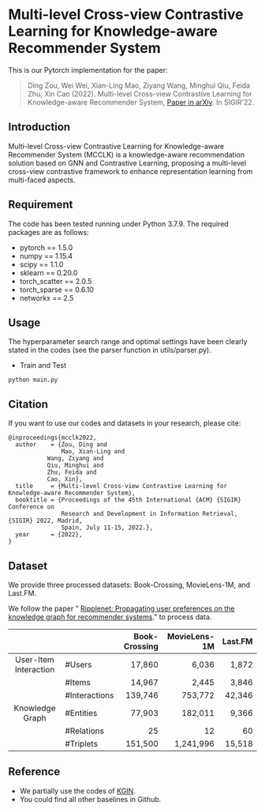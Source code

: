 # Multi-level Cross-view Contrastive Learning for Knowledge-aware Recommender System
This is our Pytorch implementation for the paper:
> Ding Zou, Wei Wei, Xian-Ling Mao, Ziyang Wang, Minghui Qiu, Feida Zhu, Xin Cao (2022). Multi-level Cross-view Contrastive Learning for Knowledge-aware Recommender System, [Paper in arXiv](https://arxiv.org/pdf/2204.08807.pdf). In SIGIR'22.


## Introduction
Multi-level Cross-view Contrastive Learning for Knowledge-aware Recommender System (MCCLK) is a knowledge-aware recommendation solution based on GNN and Contrastive Learning,
proposing a multi-level cross-view contrastive framework to enhance representation learning from multi-faced aspects.

## Requirement
The code has been tested running under Python 3.7.9. The required packages are as follows:
- pytorch == 1.5.0
- numpy == 1.15.4
- scipy == 1.1.0
- sklearn == 0.20.0
- torch_scatter == 2.0.5
- torch_sparse == 0.6.10
- networkx == 2.5

## Usage
The hyperparameter search range and optimal settings have been clearly stated in the codes (see the parser function in utils/parser.py).
* Train and Test

```
python main.py 
```

## Citation
If you want to use our codes and datasets in your research, please cite:
```
@inproceedings{mcclk2022,
  author    = {Zou, Ding and
               Mao, Xian-Ling and
	       Wang, Ziyang and
	       Qiu, Minghui and
	       Zhu, Feida and
	       Cao, Xin},
  title     = {Multi-level Cross-view Contrastive Learning for Knowledge-aware Recommender System},
  booktitle = {Proceedings of the 45th International {ACM} {SIGIR} Conference on
               Research and Development in Information Retrieval, {SIGIR} 2022, Madrid,
               Spain, July 11-15, 2022.},
  year      = {2022},
}
```



## Dataset

We provide three processed datasets: Book-Crossing, MovieLens-1M, and Last.FM.

We follow the paper " [Ripplenet: Propagating user preferences on the knowledge
graph for recommender systems](https://github.com/hwwang55/RippleNet)." to process data.


|                       |               | Book-Crossing | MovieLens-1M | Last.FM |
| :-------------------: | :------------ | ----------:   | --------: | ---------: |
| User-Item Interaction | #Users        |      17,860   |    6,036  |      1,872 |
|                       | #Items        |      14,967   |    2,445  |      3,846 |
|                       | #Interactions |     139,746   |  753,772  |      42,346|
|    Knowledge Graph    | #Entities     |      77,903   |    182,011|      9,366 |
|                       | #Relations    |          25   |         12|         60 |
|                       | #Triplets     |   151,500     |  1,241,996|     15,518 |


## Reference 
- We partially use the codes of [KGIN](https://github.com/huangtinglin/Knowledge_Graph_based_Intent_Network).
- You could find all other baselines in Github.
